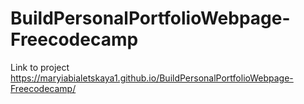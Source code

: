 # BuildPersonalPortfolioWebpage-Freecodecamp

Link to project https://maryiabialetskaya1.github.io/BuildPersonalPortfolioWebpage-Freecodecamp/
